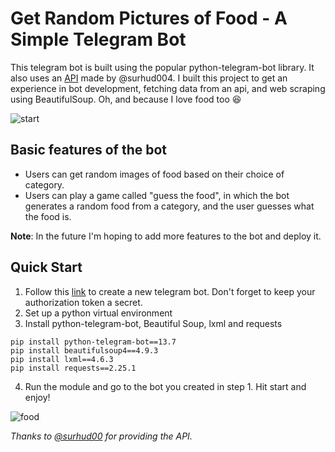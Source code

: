 # Get Random Pictures of Food - A Simple Telegram Bot

This telegram bot is built using the popular python-telegram-bot library. It also uses an [API](https://foodish-api.herokuapp.com/) made by @surhud004. 
I built this project to get an experience in bot development, fetching data from an api, and web scraping using BeautifulSoup. Oh, and because I love food too :laughing:

![start](https://user-images.githubusercontent.com/66206865/136410373-480973ae-ebfd-409a-84cb-9f5542e8872a.jpg)

## Basic features of the bot

- Users can get random images of food based on their choice of category.
- Users can play a game called "guess the food", in which the bot generates a random food from a category, and the user guesses what the food is.

**Note**: In the future I'm hoping to add more features to the bot and deploy it.


## Quick Start
1. Follow this [link](https://core.telegram.org/bots#6-botfather) to create a new telegram bot. Don't forget to keep your authorization token a secret.
2. Set up a python virtual environment
3. Install python-telegram-bot, Beautiful Soup, lxml and requests
```buildoutcfg
pip install python-telegram-bot==13.7
pip install beautifulsoup4==4.9.3
pip install lxml==4.6.3
pip install requests==2.25.1
```
4. Run the module and go to the bot you created in step 1. Hit start and enjoy!

![food](https://user-images.githubusercontent.com/66206865/136410387-f55800c3-1de0-4c08-9de8-213816c1067d.jpg)



*Thanks to [@surhud00](https://github.com/surhud004) for providing the API.*
